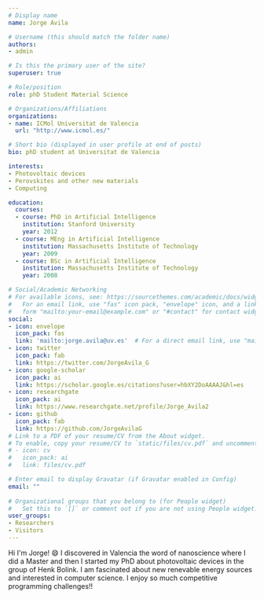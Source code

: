 ```yaml
---
# Display name
name: Jorge Ávila

# Username (this should match the folder name)
authors:
- admin

# Is this the primary user of the site?
superuser: true

# Role/position
role: phD Student Material Science

# Organizations/Affiliations
organizations:
- name: ICMol Universitat de Valencia
  url: "http://www.icmol.es/"

# Short bio (displayed in user profile at end of posts)
bio: phD student at Universitat de Valencia

interests:
- Photovoltaic devices
- Perovskites and other new materials
- Computing

education:
  courses:
  - course: PhD in Artificial Intelligence
    institution: Stanford University
    year: 2012
  - course: MEng in Artificial Intelligence
    institution: Massachusetts Institute of Technology
    year: 2009
  - course: BSc in Artificial Intelligence
    institution: Massachusetts Institute of Technology
    year: 2008

# Social/Academic Networking
# For available icons, see: https://sourcethemes.com/academic/docs/widgets/#icons
#   For an email link, use "fas" icon pack, "envelope" icon, and a link in the
#   form "mailto:your-email@example.com" or "#contact" for contact widget.
social:
- icon: envelope
  icon_pack: fas
  link: 'mailto:jorge.avila@uv.es'  # For a direct email link, use "mailto:test@example.org".
- icon: twitter
  icon_pack: fab
  link: https://twitter.com/JorgeAvila_G
- icon: google-scholar
  icon_pack: ai
  link: https://scholar.google.es/citations?user=hbXY2DoAAAAJ&hl=es
- icon: researchgate
  icon_pack: ai
  link: https://www.researchgate.net/profile/Jorge_Avila2
- icon: github
  icon_pack: fab
  link: https://github.com/JorgeAvilaG
# Link to a PDF of your resume/CV from the About widget.
# To enable, copy your resume/CV to `static/files/cv.pdf` and uncomment the lines below.  
# - icon: cv
#   icon_pack: ai
#   link: files/cv.pdf

# Enter email to display Gravatar (if Gravatar enabled in Config)
email: ""
  
# Organizational groups that you belong to (for People widget)
#   Set this to `[]` or comment out if you are not using People widget.  
user_groups:
- Researchers
- Visitors
---
```


Hi I'm Jorge!  :smile: I discovered in Valencia the word of nanoscience where I did a Master and then I started my PhD about photovoltaic devices in the group of Henk Bolink. I am fascinated about new renevable energy sources and interested in computer science. I enjoy so much competitive programming challenges!!
